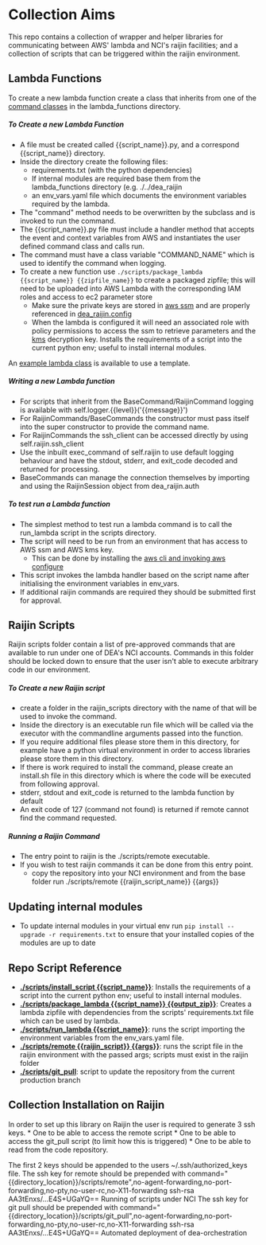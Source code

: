 # Collection Aims
This repo contains a collection of wrapper and helper libraries for communicating between AWS' lambda
and NCI's raijin facilities; and a collection of scripts that can be triggered within the raijin environment.

## Lambda Functions

To create a new lambda function create a class that inherits from one of the
[command classes](/lambda_modules/dea_raijin/dea_raijin/lambda_commands.py)
in the lambda_functions directory.

##### To Create a new Lambda Function
* A file must be created called {{script_name}}.py, and a correspond {{script_name}} directory.
* Inside the directory create the following files:
    * requirements.txt (with the python dependencies)
    * If internal modules are required base them from the lambda_functions directory (e.g. ./../dea_raijin
    * an env_vars.yaml file which documents the environment variables required by the lambda.
* The "command" method needs to be overwritten by the subclass and is invoked to run the command.
* The {{script_name}}.py file must include a handler method that accepts the event and context variables
  from AWS and instantiates the user defined command class and calls run.
* The command must have a class variable "COMMAND_NAME" which is used to identify the command when logging.
* To create a new function use `./scripts/package_lambda {{script_name}} {{zipfile_name}}` to create a packaged
  zipfile; this will need to be uploaded into AWS Lambda with the corresponding IAM roles and access to
  ec2 parameter store
    * Make sure the private keys are stored in [aws ssm](http://docs.aws.amazon.com/systems-manager/latest/userguide/sysman-paramstore-walk.html)
      and are properly referenced in [dea_raijin.config](/GeoscienceAustralia/orchestrator/blob/master/dea_raijin/dea_raijin/config.py)
    * When the lambda is configured it will need an associated role with policy permissions to access
      the ssm to retrieve parameters and the [kms](http://docs.aws.amazon.com/kms/latest/developerguide/key-policies.html) decryption key.
Installs the requirements of a script into the current python env; useful to install internal modules.

An
[example lambda class](/lambda_functions/example.py)
is available to use a template.

##### Writing a new Lambda function
* For scripts that inherit from the BaseCommand/RaijinCommand logging
  is available with self.logger.{{level}}('{{message}}')
* For RaijinCommands/BaseCommands the constructor must pass itself into the super constructor
  to provide the command name.
* For RaijinCommands the ssh_client can be accessed directly by using self.raijin.ssh_client
* Use the inbuilt exec_command of self.raijin to use default logging behaviour and have the stdout, stderr, and
  exit_code decoded and returned for processing.
* BaseCommands can manage the connection themselves by importing and using the RaijinSession object from
  dea_raijin.auth

##### To test run a Lambda function
* The simplest method to test run a lambda command is to call the run_lambda script in the scripts directory.
* The script will need to be run from an environment that has access to AWS ssm and AWS kms key.
    * This can be done by installing the [aws cli and invoking aws configure](http://docs.aws.amazon.com/cli/latest/userguide/cli-chap-getting-started.html)
* This script invokes the lambda handler based on the script name after initialising the
  environment variables in env_vars.
* If additional raijin commands are required they should be submitted first for approval.

## Raijin Scripts

Raijin scripts folder contain a list of pre-approved commands that are available to run under one of DEA's
NCI accounts. Commands in this folder should be locked down to ensure that the user isn't able to
execute arbitrary code in our environment.

##### To Create a new Raijin script

* create a folder in the raijin_scripts directory with the name of that will be used to invoke the command.
* Inside the directory is an executable run file which will be called via the executor with the
  commandline arguments passed into the function.
* If you require additional files please store them in this directory, for example have a python virtual
  environment in order to access libraries please store them in this directory.
* If there is work required to install the command, please create an install.sh file in this directory
  which is where the code will be executed from following approval.
* stderr, stdout and exit_code is returned to the lambda function by default
* An exit code of 127 (command not found) is returned if remote cannot find the command requested.

##### Running a Raijin Command

* The entry point to raijin is the ./scripts/remote executable.
* If you wish to test raijin commands it can be done from this entry point.
    * copy the repository into your NCI environment and from the base folder run
      ./scripts/remote {{raijin_script_name}} {{args}}

## Updating internal modules

* To update internal modules in your virtual env run `pip install --upgrade -r requirements.txt`
  to ensure that your installed copies of the modules are up to date

## Repo Script Reference

* [__./scripts/install_script {{script_name}}__](/scripts/install_script):
Installs the requirements of a script into the current python env; useful to install internal modules.
* [__./scripts/package_lambda {{script_name}} {{output_zip}}__](/scripts/package_lambda):
Creates a lambda zipfile with dependencies from the scripts' requirements.txt file which can be used by lambda.
* [__./scripts/run_lambda {{script_name}}__](/scripts/run_lambda):
runs the script importing the environment variables from the env_vars.yaml file.
* [__./scripts/remote {{raijin_script}} {{args}}__](/scripts/remote):
runs the script file in the raijin environment with the passed args; scripts must exist in the raijin folder
* [__./scripts/git_pull__](/scripts/git_pull):
script to update the repository from the current production branch

## Collection Installation on Raijin

In order to set up this library on Raijin the user is required to generate 3 ssh keys.
    * One to be able to access the remote script
    * One to be able to access the git_pull script (to limit how this is triggered)
    * One to be able to read from the code repository.

The first 2 keys should be appended to the users ~/.ssh/authorized_keys file.
The ssh key for remote should be prepended with
command="{{directory_location}}/scripts/remote",no-agent-forwarding,no-port-forwarding,no-pty,no-user-rc,no-X11-forwarding ssh-rsa AA3tEnxs/...E4S+UGaYQ== Running of scripts under NCI
The ssh key for git pull should be prepended with
command="{{directory_location}}/scripts/git_pull",no-agent-forwarding,no-port-forwarding,no-pty,no-user-rc,no-X11-forwarding ssh-rsa AA3tEnxs/...E4S+UGaYQ== Automated deployment of dea-orchestration
